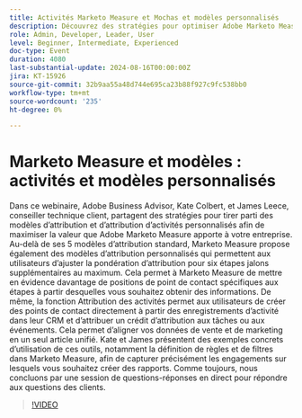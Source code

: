 ```yaml
---
title: Activités Marketo Measure et Mochas et modèles personnalisés
description: Découvrez des stratégies pour optimiser Adobe Marketo Measure avec des modèles d’attribution personnalisés et l’attribution des activités. Rejoignez les experts en Adobe Kate Colbert et James LeFreedom pour découvrir comment ajuster la pondération d’attribution, créer des points de contact à partir des activités de gestion de la relation client et aligner les données commerciales et marketing. Découvrez des exemples concrets et obtenez des réponses à vos questions lors d’une session de questions-réponses en direct.
role: Admin, Developer, Leader, User
level: Beginner, Intermediate, Experienced
doc-type: Event
duration: 4080
last-substantial-update: 2024-08-16T00:00:00Z
jira: KT-15926
source-git-commit: 32b9aa55a48d744e695ca23b88f927c9fc538bb0
workflow-type: tm+mt
source-wordcount: '235'
ht-degree: 0%

---
```



# Marketo Measure et modèles : activités et modèles personnalisés

Dans ce webinaire, Adobe Business Advisor, Kate Colbert, et James Leece, conseiller technique client, partagent des stratégies pour tirer parti des modèles d’attribution et d’attribution d’activités personnalisés afin de maximiser la valeur que Adobe Marketo Measure apporte à votre entreprise. Au-delà de ses 5 modèles d’attribution standard, Marketo Measure propose également des modèles d’attribution personnalisés qui permettent aux utilisateurs d’ajuster la pondération d’attribution pour six étapes jalons supplémentaires au maximum. Cela permet à Marketo Measure de mettre en évidence davantage de positions de point de contact spécifiques aux étapes à partir desquelles vous souhaitez obtenir des informations. De même, la fonction Attribution des activités permet aux utilisateurs de créer des points de contact directement à partir des enregistrements d’activité dans leur CRM et d’attribuer un crédit d’attribution aux tâches ou aux événements. Cela permet d’aligner vos données de vente et de marketing en un seul article unifié. Kate et James présentent des exemples concrets d’utilisation de ces outils, notamment la définition de règles et de filtres dans Marketo Measure, afin de capturer précisément les engagements sur lesquels vous souhaitez créer des rapports. Comme toujours, nous concluons par une session de questions-réponses en direct pour répondre aux questions des clients.

>[!VIDEO](https://video.tv.adobe.com/v/3432603/?learn=on)
